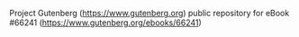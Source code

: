 Project Gutenberg (https://www.gutenberg.org) public repository for
eBook #66241 (https://www.gutenberg.org/ebooks/66241)
